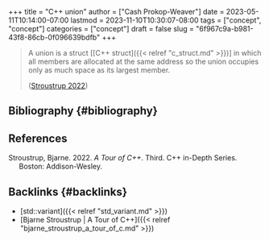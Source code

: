 +++
title = "C++ union"
author = ["Cash Prokop-Weaver"]
date = 2023-05-11T10:14:00-07:00
lastmod = 2023-11-10T10:30:07-08:00
tags = ["concept", "concept"]
categories = ["concept"]
draft = false
slug = "6f967c9a-b981-43f8-86cb-0f096639bdfb"
+++

> A union is a struct [[C++ struct]({{< relref "c_struct.md" >}})] in which all members are allocated at the same address so the union occupies only as much space as its largest member.
>
> (<a href="#citeproc_bib_item_1">Stroustrup 2022</a>)


## Bibliography {#bibliography}

## References

<style>.csl-entry{text-indent: -1.5em; margin-left: 1.5em;}</style><div class="csl-bib-body">
  <div class="csl-entry"><a id="citeproc_bib_item_1"></a>Stroustrup, Bjarne. 2022. <i>A Tour of C++</i>. Third. C++ in-Depth Series. Boston: Addison-Wesley.</div>
</div>


## Backlinks {#backlinks}

-   [std::variant]({{< relref "std_variant.md" >}})
-   [Bjarne Stroustrup | A Tour of C++]({{< relref "bjarne_stroustrup_a_tour_of_c.md" >}})
